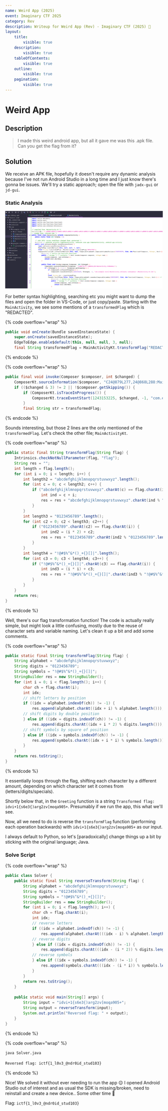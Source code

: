 ```yaml
---
name: Weird App (2025)
event: Imaginary CTF 2025
category: Rev
description: Writeup for Weird App (Rev) - Imaginary CTF (2025) 💜
layout:
    title:
        visible: true
    description:
        visible: true
    tableOfContents:
        visible: true
    outline:
        visible: true
    pagination:
        visible: true
---
```


# Weird App

## Description

> I made this weird android app, but all it gave me was this .apk file. Can you get the flag from it?

## Solution

We receive an APK file, hopefully it doesn't require any dynamic analysis because I've not run Android Studio in a long time and I just know there's gonna be issues. We'll try a static approach; open the file with `jadx-gui` or `jd-gui`.

### Static Analysis

![](./images/0.PNG)

For better syntax highlighting, searching etc you might want to dump the files and open the folder in VS-Code, or just copy/paste. Starting with the `MainActivity`, we see some mentions of a `transformedFlag` which is "REDACTED".

{% code overflow="wrap" %}
```java
public void onCreate(Bundle savedInstanceState) {
	super.onCreate(savedInstanceState);
	EdgeToEdge.enable$default(this, null, null, 3, null);
	final String transformedFlag = MainActivityKt.transformFlag("REDACTED");
```
{% endcode %}

{% code overflow="wrap" %}
```java
public final void invoke(Composer $composer, int $changed) {
	ComposerKt.sourceInformation($composer, "C24@879L277,24@868L288:MainActivity.kt#8w8ms1");
	if (($changed & 3) != 2 || !$composer.getSkipping()) {
		if (ComposerKt.isTraceInProgress()) {
			ComposerKt.traceEventStart(1243153225, $changed, -1, "com.example.test2.MainActivity.onCreate.<anonymous> (MainActivity.kt:24)");
		}
		final String str = transformedFlag;
```
{% endcode %}

Sounds interesting, but those 2 lines are the only mentioned of the `transformedFlag`. Let's check the other file; `MainActivityKt`.

{% code overflow="wrap" %}
```java
public static final String transformFlag(String flag) {
    Intrinsics.checkNotNullParameter(flag, "flag");
    String res = "";
    int length = flag.length();
    for (int i = 0; i < length; i++) {
        int length2 = "abcdefghijklmnopqrstuvwxyz".length();
        for (int c = 0; c < length2; c++) {
            if ("abcdefghijklmnopqrstuvwxyz".charAt(c) == flag.charAt(i)) {
                int ind = c + i;
                res = res + "abcdefghijklmnopqrstuvwxyz".charAt(ind % "abcdefghijklmnopqrstuvwxyz".length());
            }
        }
        int length3 = "0123456789".length();
        for (int c2 = 0; c2 < length3; c2++) {
            if ("0123456789".charAt(c2) == flag.charAt(i)) {
                int ind2 = (i * 2) + c2;
                res = res + "0123456789".charAt(ind2 % "0123456789".length());
            }
        }
        int length4 = "!@#$%^&*()_+{}[]|".length();
        for (int c3 = 0; c3 < length4; c3++) {
            if ("!@#$%^&*()_+{}[]|".charAt(c3) == flag.charAt(i)) {
                int ind3 = (i * i) + c3;
                res = res + "!@#$%^&*()_+{}[]|".charAt(ind3 % "!@#$%^&*()_+{}[]|".length());
            }
        }
    }
    return res;
}
```
{% endcode %}

Well, there's our flag transformation function! The code is actually really simple, but might look a little confusing, mostly due to the reuse of character sets and variable naming. Let's clean it up a bit and add some comments.

{% code overflow="wrap" %}
```java
public static final String transformFlag(String flag) {
    String alphabet = "abcdefghijklmnopqrstuvwxyz";
    String digits = "0123456789";
    String symbols = "!@#$%^&*()_+{}[]|";
    StringBuilder res = new StringBuilder();
    for (int i = 0; i < flag.length(); i++) {
        char ch = flag.charAt(i);
        int idx;
        // shift letters by position
        if ((idx = alphabet.indexOf(ch)) != -1) {
            res.append(alphabet.charAt((idx + i) % alphabet.length()));
        // shift digits by double position
        } else if ((idx = digits.indexOf(ch)) != -1) {
            res.append(digits.charAt((idx + i * 2) % digits.length()));
        // shift symbols by square of position
        } else if ((idx = symbols.indexOf(ch)) != -1) {
            res.append(symbols.charAt((idx + i * i) % symbols.length()));
        }
    }
    return res.toString();
}
```
{% endcode %}

It essentially loops through the flag, shifting each character by a different amount, depending on which character set it comes from (letters/digits/specials).

Shortly below that, in the `Greeting` function is a string `Transformed flag: idvi+1{s6e3{)arg2zv[moqa905+`. Presumably if we run the app, this what we'll see.

Now, all we need to do is reverse the `transformFlag` function (performing each operation backwards) with `idvi+1{s6e3{)arg2zv[moqa905+` as our input.

I always default to Python, so let's \[paradoxically\] change things up a bit by sticking with the original language; Java.

### Solve Script

{% code overflow="wrap" %}
```java
public class Solver {
    public static final String reverseTransform(String flag) {
        String alphabet = "abcdefghijklmnopqrstuvwxyz";
        String digits = "0123456789";
        String symbols = "!@#$%^&*()_+{}[]|";
        StringBuilder res = new StringBuilder();
        for (int i = 0; i < flag.length(); i++) {
            char ch = flag.charAt(i);
            int idx;
            // reverse letters
            if ((idx = alphabet.indexOf(ch)) != -1) {
                res.append(alphabet.charAt(((idx - i) % alphabet.length() + alphabet.length()) % alphabet.length()));
            // reverse digits
            } else if ((idx = digits.indexOf(ch)) != -1) {
                res.append(digits.charAt(((idx - (i * 2)) % digits.length() + digits.length()) % digits.length()));
            // reverse symbols
            } else if ((idx = symbols.indexOf(ch)) != -1) {
                res.append(symbols.charAt(((idx - (i * i)) % symbols.length() + symbols.length()) % symbols.length()));
            }
        }
        return res.toString();
    }

    public static void main(String[] args) {
        String input = "idvi+1{s6e3{)arg2zv[moqa905+";
        String output = reverseTransform(input);
        System.out.println("Reversed flag: " + output);
    }
}
```
{% endcode %}

{% code overflow="wrap" %}
```bash
java Solver.java

Reversed flag: ictf{1_l0v3_@ndr0id_stud103}
```
{% endcode %}

Nice! We solved it without ever needing to run the app 😌 I opened Android Studio out of interest and as usual the SDK is missing/broken, need to reinstall and create a new device.. Some other time 🥱

Flag: `ictf{1_l0v3_@ndr0id_stud103}`
